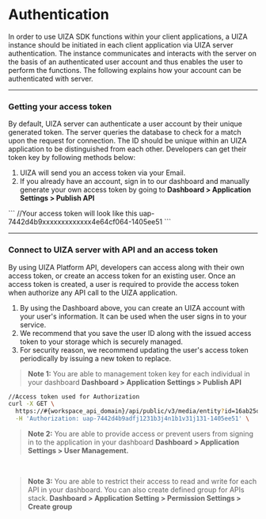 # Authentication
In order to use UIZA SDK functions within your client applications, a UIZA instance should be initiated in each client application via UIZA server authentication. The instance communicates and interacts with the server on the basis of an authenticated user account and thus enables the user to perform the functions. The following explains how your account can be authenticated with server.

------
### Getting your access token
By default, UIZA server can authenticate a user account by their unique generated token. The server queries the database to check for a match upon the request for connection. The ID should be unique within an UIZA application to be distinguished from each other. Developers can get their token key by following methods below:
<ol>
  <li> UIZA will send you an access token via your Email.</li>
  <li> If you already have an account, sign in to our dashboard and manually generate your own access token by going to <b>Dashboard > Application Settings > Publish API</b></li>
</ol>
```
//Your access token will look like this
uap-7442d4b9xxxxxxxxxxxxx4e64cf064-1405ee51
```

------
### Connect to UIZA server with API and an access token
By using UIZA Platform API, developers can access along with their own access token, or create an access token for an existing user. Once an access token is created, a user is required to provide the access token when authorize any API call to the UIZA application.
<ol>
  <li> By using the Dashboard above, you can create an UIZA account with your user's information. It can be used when the user signs in to your service.</li>
  <li> We recommend that you save the user ID along with the issued access token to your storage which is securely managed.</li>
  <li> For security reason, we recommend updating the user's access token periodically by issuing a new token to replace.</li>
</ol>

> <b>Note 1:</b> You are able to management token key for each individual in your dashboard
<b>Dashboard > Application Settings > Publish API</b>

``` bash
//Access token used for Authorization
curl -X GET \
  https://#{workspace_api_domain}/api/public/v3/media/entity?id=16ab25d3-fd0f-4568-8aa0-0339bbfd674f \
  -H 'Authorization: uap-7442d4b9adfj1231b3j4n1b1v31j131-1405ee51' \
```

> <b>Note 2:</b> You are able to provide access or prevent users from signing in to the application in your dashboard <b>Dashboard > Application Settings > User Management.</b>

<br>

> <b>Note 3:</b> You are able to restrict their access to read and write for each API in your dashboard. You can also create defined group for APIs stack.
<b>Dashboard > Application Setting > Permission Settings > Create group</b>
